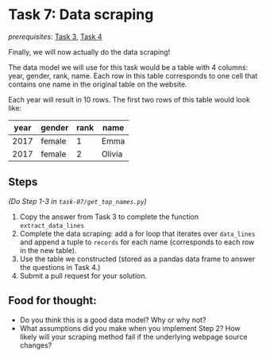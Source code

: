 # Task 7: Data scraping

*prerequisites*: [Task 3](../task-03), [Task 4](../task-04)

Finally, we will now actually do the data scraping!

The data model we will use for this task would be
a table with 4 columns: year, gender, rank, name.
Each row in this table corresponds to one cell that contains one name
in the original table on the website.

Each year will result in 10 rows. The first two rows of this table would look like:

| year | gender | rank | name |
| ---- |--------| -----| ---- |
| 2017 | female | 1 | Emma |
| 2017 | female | 2 | Olivia |


## Steps

*(Do Step 1-3 in `task-07/get_top_names.py`)*

1. Copy the answer from Task 3 to complete the function `extract_data_lines`
2. Complete the data scraping: add a for loop that iterates over `data_lines` and
   append a tuple to `records` for each name (corresponds to each row in the new table).
3. Use the table we constructed (stored as a pandas data frame to answer the questions in Task 4.)
4. Submit a pull request for your solution.

## Food for thought:
- Do you think this is a good data model? Why or why not?
- What assumptions did you make when you implement Step 2?
  How likely will your scraping method fail if the underlying webpage source changes?
